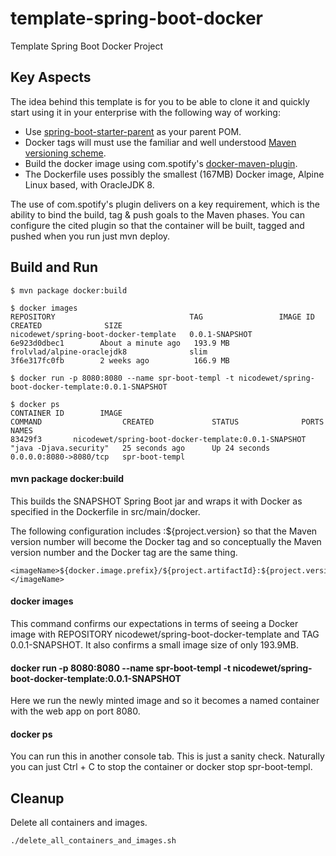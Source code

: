 # template-spring-boot-docker
Template Spring Boot Docker Project

## Key Aspects 

The idea behind this template is for you to be able to clone it and quickly start using it in your enterprise with the following way of working:

* Use [spring-boot-starter-parent](https://github.com/spring-projects/spring-boot/blob/master/spring-boot-starters/spring-boot-starter-parent/pom.xml) as your parent POM.
* Docker tags will must use the familiar and well understood [Maven versioning scheme](https://docs.oracle.com/middleware/1212/core/MAVEN/maven_version.htm#MAVEN8855). 
* Build the docker image using com.spotify's [docker-maven-plugin](https://github.com/spotify/docker-maven-plugin).
* The Dockerfile uses possibly the smallest (167MB) Docker image, Alpine Linux based, with OracleJDK 8.

The use of com.spotify's plugin delivers on a key requirement, which is the ability to bind the build, tag & push goals to the Maven phases. You can configure the cited plugin so that the container will be built, tagged and pushed when you run just mvn deploy.

## Build and Run

    $ mvn package docker:build
    
    $ docker images
    REPOSITORY                              TAG                 IMAGE ID            CREATED              SIZE
    nicodewet/spring-boot-docker-template   0.0.1-SNAPSHOT      6e923d0dbec1        About a minute ago   193.9 MB
    frolvlad/alpine-oraclejdk8              slim                3f6e317fc0fb        2 weeks ago          166.9 MB

    $ docker run -p 8080:8080 --name spr-boot-templ -t nicodewet/spring-boot-docker-template:0.0.1-SNAPSHOT

    $ docker ps
    CONTAINER ID        IMAGE                                                  COMMAND                  CREATED             STATUS              PORTS                    NAMES
    83429f3       nicodewet/spring-boot-docker-template:0.0.1-SNAPSHOT   "java -Djava.security"   25 seconds ago      Up 24 seconds       0.0.0.0:8080->8080/tcp   spr-boot-templ

#### mvn package docker:build

This builds the SNAPSHOT Spring Boot jar and wraps it with Docker as specified in the Dockerfile in src/main/docker.

The following configuration includes :${project.version} so that the Maven version number will become the Docker tag and so conceptually the Maven version number and the Docker tag are the same thing.

    <imageName>${docker.image.prefix}/${project.artifactId}:${project.version}</imageName>

#### docker images

This command confirms our expectations in terms of seeing a Docker image with REPOSITORY nicodewet/spring-boot-docker-template and TAG 0.0.1-SNAPSHOT. It also confirms a small image size of only 193.9MB.

#### docker run -p 8080:8080 --name spr-boot-templ -t nicodewet/spring-boot-docker-template:0.0.1-SNAPSHOT

Here we run the newly minted image and so it becomes a named container with the web app on port 8080.

#### docker ps

You can run this in another console tab. This is just a sanity check. Naturally you can just Ctrl + C to stop the container or docker stop spr-boot-templ.

#### 

## Cleanup

Delete all containers and images.

	./delete_all_containers_and_images.sh